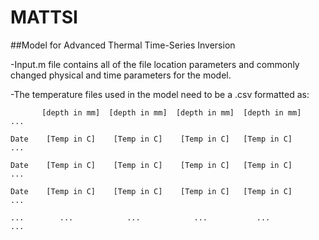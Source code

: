 # MATTSI
##Model for Advanced Thermal Time-Series Inversion


-Input.m file contains all of the file location parameters and commonly changed physical and time parameters for the model.

-The temperature files used in the model need to be a .csv formatted as:

```
       [depth in mm]  [depth in mm]  [depth in mm]  [depth in mm]    ...
          
Date    [Temp in C]    [Temp in C]    [Temp in C]   [Temp in C]      ...

Date    [Temp in C]    [Temp in C]    [Temp in C]   [Temp in C]      ...

Date    [Temp in C]    [Temp in C]    [Temp in C]   [Temp in C]      ...

...        ...            ...            ...           ...           ...
```

